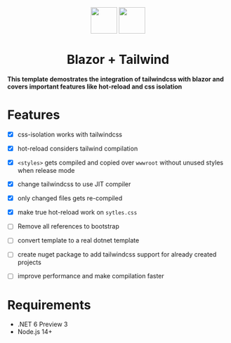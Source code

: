 <div align="center">
  <img height="60" src="https://upload.wikimedia.org/wikipedia/commons/d/d0/Blazor.png">

  <img height="60" src="https://www.markusantonwolf.com/media/pages/blog/tailwind-css/265298487-1596675041/tailwind-css-logo.svg">

  
  <h1>Blazor + Tailwind</h1>
</div>

**This template demostrates the integration of tailwindcss with blazor and covers important features like hot-reload and css isolation**

# Features
- [x] css-isolation works with tailwindcss
- [x] hot-reload considers tailwind compilation
- [x] `<styles>` gets compiled and copied over `wwwroot` without unused styles when release mode
- [x] change tailwindcss to use JIT compiler
- [x] only changed files gets re-compiled
- [x] make true hot-reload work on `sytles.css`
- [ ] Remove all references to bootstrap
- [ ] convert template to a real dotnet template
- [ ] create nuget package to add tailwindcss support for already created projects
- [ ] improve performance and make compilation faster


# Requirements 
- .NET 6 Preview 3
- Node.js 14+
